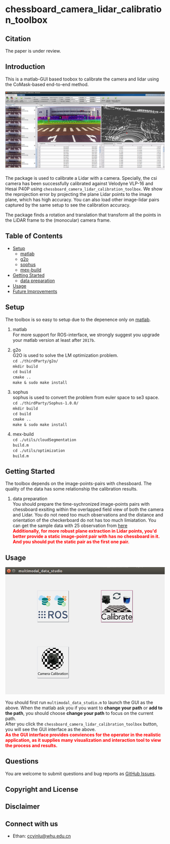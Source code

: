 # chessboard_camera_lidar_calibration_toolbox

## Citation
The paper is under review.

## Introduction
This is a matlab-GUI based toobox to calibrate the camera and lidar using the CoMask-based end-to-end method.<br>

<div align=center><img src="docs/comask-camera-lidar-calibration-1.png"/></div>

The package is used to calibrate a Lidar with a camera. Specially, the csi camera has been successfully calibrated against Velodyne VLP-16 and Hesai P40P using `chessboard_camera_lidar_calibration_toolbox`. We show the reprojection error by projecting the plane Lidar points to the image plane, which has high accuracy. You can also load other image-lidar pairs captured by the same setup to see the calibration accuracy.  
  
The package finds a rotation and translation that transform all the points in the LiDAR frame to the (monocular) camera frame.  

## Table of Contents
* [Setup](#1)
    - [matlab](#11)
    - [g2o](#12)
    - [sophus](#13)
    - [mex-build](#14)
* [Getting Started](#2)
    - [data preparation](#21)
* [Usage](#3)
* [Future Improvements](#4)

## <span id=1>Setup</span>  
The toolbox is so easy to setup due to the depenence only on [matlab](https://www.mathworks.com/products/matlab.html).  
1. <span id=11>matlab</span>  
For more support for ROS-interface, we strongly suggest you upgrade your matlab version at least after `2017b`. 
2. <span id=12>g2o</span>  
G2O is used to solve the LM optimization problem.  
`cd ./thirdParty/g2o/`  
`mkdir build`  
`cd build`  
`cmake ..`  
`make & sudo make install`  

3. <span id=13>sophus</span>  
sophus is used to convert the problem from euler space to se3 space.  
`cd ./thirdParty/Sophus-1.0.0/`  
`mkdir build`  
`cd build`  
`cmake ..`  
`make & sudo make install`  

3. <span id=14>mex-build</span>   
`cd ./utils/cloudSegmentation`  
`build.m`  
`cd ./utils/optimization`  
`build.m`  

## <span id=2>Getting Started</span>  
The toolbox depends on the image-points-pairs with chessboard. The quality of the data has some relationship the calibration results.  
1. <span id=21>data preparation</span>  
You should prepare the time-sychronized image-points pairs with chessboard exsiting within the overlapped field view of both the camera and Lidar. You do not need too much observations and the distance and orientation of the checkerboard do not has too much limiatation. You can get the sample data with 25 observation from [here](https://drive.google.com/open?id=1zyUtEY5XvnpCCHNaBnGIHAplFIGuCOkX)  
<font color=red><b>
Additionally, for more robust plane extraction in Lidar points, you'd better provide a static image-point pair with has no chessboard in it. And you should put the **static pair** as the **first one pair**.
</b></font>

## <span id=3>Usage</span>  
<div align=center><img src="docs/multimodal_data_studio.png"/></div>  

You should first run `multimodal_data_studio.m` to launch the GUI as the above.  When the matlab ask you if you want to **change your path** or **add to the path**, you should choose **change your path** to focus on the current path.  
After you click the `chessboard_camera_lidar_calibration_toolbox` button, you will see the GUI interface as the above.  
<font color=red><b>
As the GUI interface provides conviences for the operator in the realistic application, as it supplies many visualization and interaction tool to view the process and results.
</b></font>


## Questions

You are welcome to submit questions and bug reports as [GitHub Issues](https://github.com/ccyinlu/chessboard_camera_lidar_calibration_toolbox/issues).

## Copyright and License

## Disclaimer

## Connect with us 
* Ethan: ccyinlu@whu.edu.cn